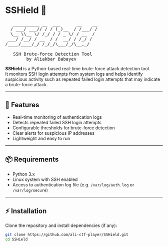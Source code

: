 
# SSHield 🔐
<pre>
   __________ __  ___      __    __
  / ___/ ___// / / (_)__  / /___/ /
  \__ \\__ \/ /_/ / / _ \/ / __  / 
 ___/ /__/ / __  / /  __/ / /_/ /  
/____/____/_/ /_/_/\___/_/\__,_/  
   
   SSH Brute-force Detection Tool
        by Aliakbar Babayev
</pre>
**SSHield** is a Python-based real-time brute-force attack detection tool.  
It monitors SSH login attempts from system logs and helps identify suspicious activity such as repeated failed login attempts that may indicate a brute-force attack.  

---

## 🚀 Features
- Real-time monitoring of authentication logs  
- Detects repeated failed SSH login attempts  
- Configurable thresholds for brute-force detection  
- Clear alerts for suspicious IP addresses  
- Lightweight and easy to run  

---

## 📦 Requirements
- Python 3.x  
- Linux system with SSH enabled  
- Access to authentication log file (e.g. `/var/log/auth.log` or `/var/log/secure`)  

---

## ⚡ Installation
Clone the repository and install dependencies (if any):  
```bash
git clone https://github.com/ali-ctf-player/SSHield.git
cd SSHield
```
